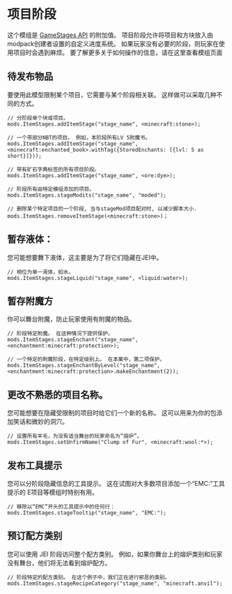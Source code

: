 # 项目阶段

这个模组是 [GameStages API](https://minecraft.curseforge.com/projects/game-stages) 的附加值。 项目阶段允许将项目和方块放入由modpack创建者设置的自定义进度系统。 如果玩家没有必要的阶段，则玩家在使用项目时会遇到麻烦。 要了解更多关于如何操作的信息，请在这里查看模组页面 [](https://minecraft.curseforge.com/projects/item-stages)

## 待发布物品

要使用此模型限制某个项目，它需要与某个阶段相关联。 这样做可以采取几种不同的方式。

```zenscript
// 分阶段单个块或项目。 
mods.ItemStages.addItemStage("stage_name", <minecraft:stone>);

// 一个带部分NBT的项目。 例如，本阶段所有LV 5附魔书。
mods.ItemStages.addItemStage("stage_name", <minecraft:enchanted_book>.withTag({StoredEnchants: [{lvl: 5 as short}]}));

// 带有矿石字典标签的所有项目阶段。
mods.ItemStages.addItemStage("stage_name", <ore:dye>);

// 阶段所有由特定模组添加的项目。
mods.ItemStages.stageModits("stage_name", "moded");

// 删除某个特定项目的一个阶段, 当与stageMod项目配对时, 以减少脚本大小.
mods.ItemStages.removeItemStage(<minecraft:stone>)；
```

## 暂存液体：

您可能想要舞下液体，这主要是为了将它们隐藏在JEI中。

```zenscript
// 相位为单一液体，如水。
mods.ItemStages.stageLiquid("stage_name", <liquid:water>);
```

## 暂存附魔方

你可以舞台附魔，防止玩家使用有附魔的物品。

```zenscript
// 阶段特定附魔。 在这种情况下提供保护。
mods.ItemStages.stageEnchant("stage_name", <enchantment:minecraft:protection>);

// 一个特定的附魔阶段，在特定级别上。 在本案中，第二项保护。
mods.ItemStages.stageEnchantByLevel("stage_name", <enchantment:minecraft:protection>.makeEnchantment(2));
```

## 更改不熟悉的项目名称。

您可能想要在隐藏受限制的项目时给它们一个新的名称。 这可以用来为你的包添加笑话和微妙的洞穴。

```zenscript
// 设置所有羊毛，为没有适当舞台的玩家命名为“熔炉”。
mods.ItemStages.setUnfirmName("Clump of Fur", <minecraft:wool:*>);
```

## 发布工具提示

您可以分阶段隐藏信息的工具提示。 这在试图对大多数项目添加一个“EMC:”工具提示的 E项目等模组时特别有用。

```zenscript
// 移除以“EMC”开头的工具提示中的任何行：
mods.ItemStages.stageTooltip("stage_name", "EMC:");
```

## 预订配方类别

您可以使用 JEI 阶段访问整个配方类别。 例如，如果你舞台上的熔炉类别和玩家没有舞台，他们将无法看到熔炉配方。

```zenscript
// 阶段特定的配方类别。 在这个例子中，我们正在进行邪恶的类别。
mods.ItemStages.stageRecipeCategory("stage_name", "minecraft.anvil");
```